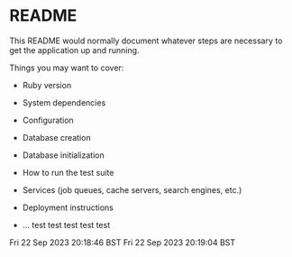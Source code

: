 # README

This README would normally document whatever steps are necessary to get the
application up and running.

Things you may want to cover:

* Ruby version

* System dependencies

* Configuration

* Database creation

* Database initialization

* How to run the test suite

* Services (job queues, cache servers, search engines, etc.)

* Deployment instructions

* ...
test
test
test
test
test

Fri 22 Sep 2023 20:18:46 BST
Fri 22 Sep 2023 20:19:04 BST
